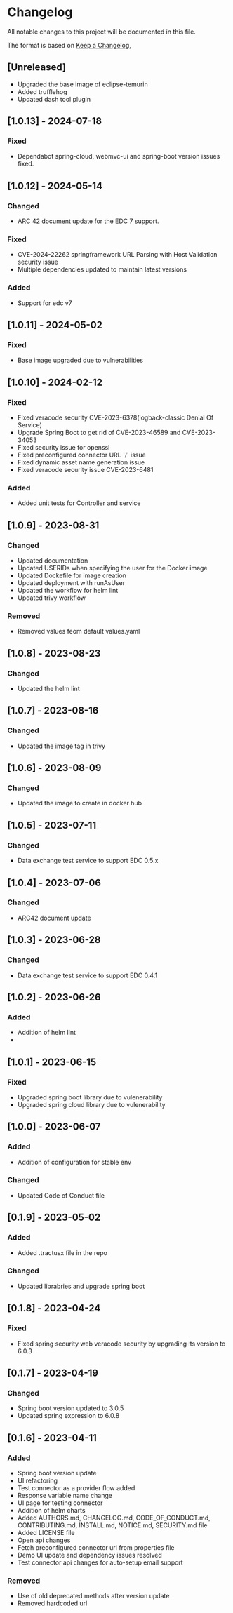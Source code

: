 # Changelog

All notable changes to this project will be documented in this file.

The format is based on [Keep a Changelog](https://keepachangelog.com/en/1.0.0/),

## [Unreleased]

- Upgraded the base image of eclipse-temurin
- Added trufflehog
- Updated dash tool plugin

## [1.0.13] - 2024-07-18
### Fixed
- Dependabot spring-cloud, webmvc-ui and spring-boot version issues fixed.

## [1.0.12] - 2024-05-14
### Changed
- ARC 42 document update for the EDC 7 support.

### Fixed
- CVE-2024-22262 springframework URL Parsing with Host Validation security issue
- Multiple dependencies updated to maintain latest versions

### Added
- Support for edc v7

## [1.0.11] - 2024-05-02
### Fixed
- Base image upgraded due to vulnerabilities

## [1.0.10] - 2024-02-12
### Fixed
- Fixed veracode security CVE-2023-6378(logback-classic Denial Of Service)
- Upgrade Spring Boot to get rid of CVE-2023-46589 and CVE-2023-34053
- Fixed security issue for openssl
- Fixed preconfigured connector URL '/' issue
- Fixed dynamic asset name generation issue
- Fixed veracode security issue CVE-2023-6481

### Added
- Added unit tests for Controller and service

## [1.0.9] - 2023-08-31

### Changed
 - Updated documentation
 - Updated USERIDs when specifying the user for the Docker image
 - Updated Dockefile for image creation
 - Updated deployment with runAsUser
 - Updated the workflow for helm lint
 - Updated trivy workflow

### Removed
 - Removed values feom default values.yaml

## [1.0.8] - 2023-08-23

### Changed
 - Updated the helm lint
 
## [1.0.7] - 2023-08-16

### Changed
 - Updated the image tag in trivy
 
## [1.0.6] - 2023-08-09

### Changed
 - Updated the image to create in docker hub
 
## [1.0.5] - 2023-07-11

### Changed
 - Data exchange test service to support EDC 0.5.x

## [1.0.4] - 2023-07-06

### Changed
 - ARC42 document update
 
## [1.0.3] - 2023-06-28

### Changed
 - Data exchange test service to support EDC 0.4.1

## [1.0.2] - 2023-06-26

### Added
 - Addition of helm lint
 - 
## [1.0.1] - 2023-06-15

### Fixed
 - Upgraded spring boot library due to vulenerability
 - Upgraded spring cloud library due to vulenerability

## [1.0.0] - 2023-06-07

### Added
 - Addition of configuration for stable env

### Changed
- Updated Code of Conduct file

## [0.1.9] - 2023-05-02

### Added
 - Added .tractusx file in the repo

### Changed
- Updated librabries and upgrade spring boot


## [0.1.8] - 2023-04-24

### Fixed
- Fixed spring security web veracode security by upgrading its version to 6.0.3

## [0.1.7] - 2023-04-19

### Changed

 - Spring boot version updated to 3.0.5
 - Updated spring expression to 6.0.8

## [0.1.6] - 2023-04-11

### Added

 - Spring boot version update
 - UI refactoring
 - Test connector as a provider flow added
 - Response variable name change
 - UI page for testing connector
 - Addition of helm charts
 - Added AUTHORS.md, CHANGELOG.md, CODE_OF_CONDUCT.md, CONTRIBUTING.md, INSTALL.md, NOTICE.md, SECURITY.md file
 - Added LICENSE file
 - Open api changes
 - Fetch preconfigured connector url from properties file
 - Demo UI update and dependency issues resolved
 - Test connector api changes for auto-setup email support

### Removed
 - Use of old deprecated methods after version update 
 - Removed hardcoded url
